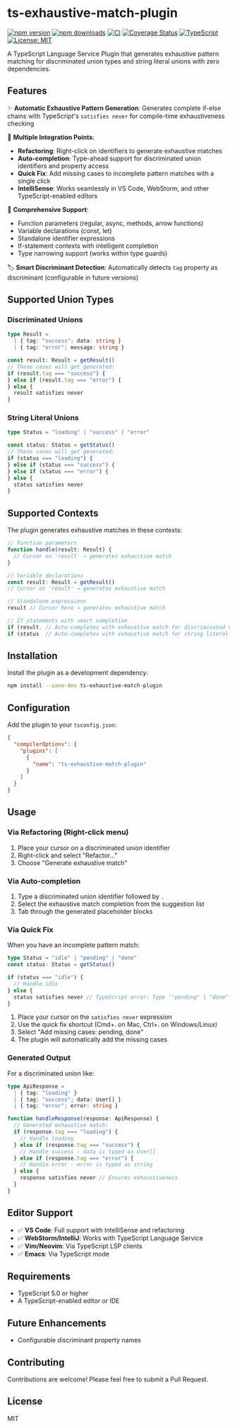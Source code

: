 # ts-exhaustive-match-plugin

[![npm version](https://img.shields.io/npm/v/ts-exhaustive-match-plugin.svg)](https://www.npmjs.com/package/ts-exhaustive-match-plugin)
[![npm downloads](https://img.shields.io/npm/dm/ts-exhaustive-match-plugin.svg)](https://www.npmjs.com/package/ts-exhaustive-match-plugin)
[![CI](https://github.com/joseperez-gemini/ts-exhaustive-match-plugin/actions/workflows/ci.yml/badge.svg)](https://github.com/joseperez-gemini/ts-exhaustive-match-plugin/actions/workflows/ci.yml)
[![Coverage Status](https://coveralls.io/repos/github/joseperez-gemini/ts-exhaustive-match-plugin/badge.svg?branch=main)](https://coveralls.io/github/joseperez-gemini/ts-exhaustive-match-plugin?branch=main)
[![TypeScript](https://img.shields.io/badge/TypeScript-5.0+-blue.svg)](https://www.typescriptlang.org/)
[![License: MIT](https://img.shields.io/badge/License-MIT-yellow.svg)](https://opensource.org/licenses/MIT)

A TypeScript Language Service Plugin that generates exhaustive pattern matching for discriminated union types and string literal unions with zero dependencies.

## Features

✨ **Automatic Exhaustive Pattern Generation**: Generates complete if-else chains with TypeScript's `satisfies never` for compile-time exhaustiveness checking

🎯 **Multiple Integration Points**:

- **Refactoring**: Right-click on identifiers to generate exhaustive matches
- **Auto-completion**: Type-ahead support for discriminated union identifiers and property access
- **Quick Fix**: Add missing cases to incomplete pattern matches with a single click
- **IntelliSense**: Works seamlessly in VS Code, WebStorm, and other TypeScript-enabled editors

🔧 **Comprehensive Support**:

- Function parameters (regular, async, methods, arrow functions)
- Variable declarations (const, let)
- Standalone identifier expressions
- If-statement contexts with intelligent completion
- Type narrowing support (works within type guards)

🏷️ **Smart Discriminant Detection**: Automatically detects `tag` property as discriminant (configurable in future versions)

## Supported Union Types

### Discriminated Unions

```typescript
type Result =
  | { tag: "success"; data: string }
  | { tag: "error"; message: string }

const result: Result = getResult()
// These cases will get generated:
if (result.tag === "success") {
} else if (result.tag === "error") {
} else {
  result satisfies never
}
```

### String Literal Unions

```typescript
type Status = "loading" | "success" | "error"

const status: Status = getStatus()
// These cases will get generated:
if (status === "loading") {
} else if (status === "success") {
} else if (status === "error") {
} else {
  status satisfies never
}
```

## Supported Contexts

The plugin generates exhaustive matches in these contexts:

```typescript
// Function parameters
function handle(result: Result) {
  // Cursor on 'result' → generates exhaustive match
}

// Variable declarations
const result: Result = getResult()
// Cursor on 'result' → generates exhaustive match

// Standalone expressions
result // Cursor here → generates exhaustive match

// If statements with smart completion
if (result. // Auto-completes with exhaustive match for discriminated unions
if (status  // Auto-completes with exhaustive match for string literal unions
```

## Installation

Install the plugin as a development dependency:

```bash
npm install --save-dev ts-exhaustive-match-plugin
```

## Configuration

Add the plugin to your `tsconfig.json`:

```json
{
  "compilerOptions": {
    "plugins": [
      {
        "name": "ts-exhaustive-match-plugin"
      }
    ]
  }
}
```

## Usage

### Via Refactoring (Right-click menu)

1. Place your cursor on a discriminated union identifier
2. Right-click and select "Refactor..."
3. Choose "Generate exhaustive match"

### Via Auto-completion

1. Type a discriminated union identifier followed by `.`
2. Select the exhaustive match completion from the suggestion list
3. Tab through the generated placeholder blocks

### Via Quick Fix

When you have an incomplete pattern match:

```typescript
type Status = "idle" | "pending" | "done"
const status: Status = getStatus()

if (status === "idle") {
  // Handle idle
} else {
  status satisfies never // TypeScript error: Type '"pending" | "done"' does not satisfy 'never'
}
```

1. Place your cursor on the `satisfies never` expression
2. Use the quick fix shortcut (Cmd+. on Mac, Ctrl+. on Windows/Linux)
3. Select "Add missing cases: pending, done"
4. The plugin will automatically add the missing cases

### Generated Output

For a discriminated union like:

```typescript
type ApiResponse =
  | { tag: "loading" }
  | { tag: "success"; data: User[] }
  | { tag: "error"; error: string }

function handleResponse(response: ApiResponse) {
  // Generated exhaustive match:
  if (response.tag === "loading") {
    // Handle loading
  } else if (response.tag === "success") {
    // Handle success - data is typed as User[]
  } else if (response.tag === "error") {
    // Handle error - error is typed as string
  } else {
    response satisfies never // Ensures exhaustiveness
  }
}
```

## Editor Support

- ✅ **VS Code**: Full support with IntelliSense and refactoring
- ✅ **WebStorm/IntelliJ**: Works with TypeScript Language Service
- ✅ **Vim/Neovim**: Via TypeScript LSP clients
- ✅ **Emacs**: Via TypeScript mode

## Requirements

- TypeScript 5.0 or higher
- A TypeScript-enabled editor or IDE

## Future Enhancements

- Configurable discriminant property names

## Contributing

Contributions are welcome! Please feel free to submit a Pull Request.

## License

MIT
